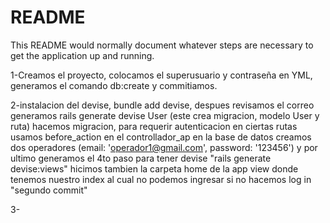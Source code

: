 # README

This README would normally document whatever steps are necessary to get the
application up and running.

1-Creamos el proyecto, colocamos el superusuario y contraseña en YML,   generamos el comando db:create y commitiamos.

2-instalacion del devise, bundle add devise, despues revisamos el correo
generamos rails generate devise User (este crea migracion, modelo User y ruta) hacemos migracion, para requerir autenticacion en ciertas rutas usamos before_action en el controllador_ap
en la base de datos creamos dos operadores (email: 'operador1@gmail.com', password: '123456') y por ultimo generamos el 4to paso para tener devise "rails generate devise:views"
hicimos tambien la carpeta home de la app view donde tenemos nuestro index al cual no podemos ingresar si no hacemos log in "segundo commit"

3-